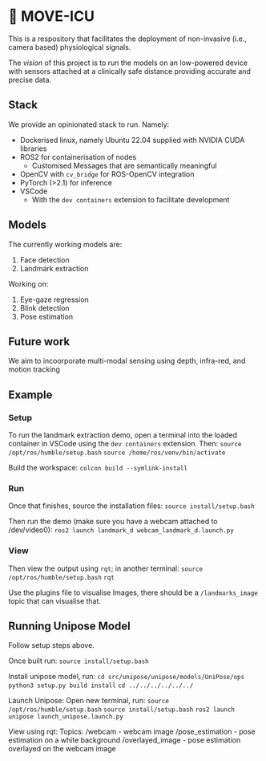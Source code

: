 # 🎯 MOVE-ICU

This is a respository that facilitates the deployment of non-invasive (i.e., camera based) physiological signals.

The _vision_ of this project is to run the models on an low-powered device with sensors attached at a clinically safe distance 
providing accurate and precise data.

## Stack
We provide an opinionated stack to run. Namely:

- Dockerised linux, namely Ubuntu 22.04 supplied with NVIDIA CUDA libraries
- ROS2 for containerisation of nodes
  - Customised Messages that are semantically meaningful
- OpenCV with `cv_bridge` for ROS-OpenCV integration
- PyTorch (>2.1) for inference
- VSCode
  - With the `dev containers` extension to facilitate development

## Models 
The currently working models are:

1. Face detection
2. Landmark extraction

Working on:
1. Eye-gaze regression
2. Blink detection
3. Pose estimation

## Future work
We aim to incoorporate multi-modal sensing using depth, infra-red, and motion tracking

## Example

### Setup
To run the landmark extraction demo, open a terminal into the loaded container in VSCode using the `dev containers` extension. Then:
`source /opt/ros/humble/setup.bash`
`source /home/ros/venv/bin/activate`

Build the workspace:
`colcon build --symlink-install`

### Run
Once that finishes, source the installation files:
`source install/setup.bash`

Then run the demo (make sure you have a webcam attached to /dev/video0):
`ros2 launch landmark_d webcam_landmark_d.launch.py`

### View
Then view the output using `rqt`; in another terminal:
`source /opt/ros/humble/setup.bash`
`rqt`

Use the plugins file to visualise Images, there should be a `/landmarks_image` topic that can visualise that.

## Running Unipose Model 

Follow setup steps above. 

Once built run:
`source install/setup.bash`

Install unipose model, run:
`cd src/unipose/unipose/models/UniPose/ops`
`python3 setup.py build install`
`cd ../../../../../../`

Launch Unipose: 
Open new terminal, run: 
`source /opt/ros/humble/setup.bash`
`source install/setup.bash`
`ros2 launch unipose launch_unipose.launch.py`

View using rqt: 
Topics: 
/webcam - webcam image
/pose_estimation - pose estimation on a white background
/overlayed_image - pose estimation overlayed on the webcam image





